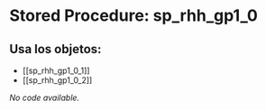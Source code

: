 # Stored Procedure: sp_rhh_gp1_0

## Usa los objetos:
- [[sp_rhh_gp1_0_1]]
- [[sp_rhh_gp1_0_2]]

*No code available.*
